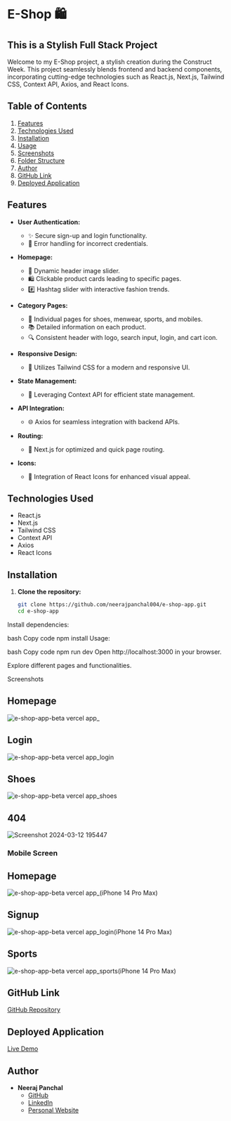 # E-Shop 🛍️

## This is a Stylish Full Stack Project

Welcome to my E-Shop project, a stylish creation during the Construct Week. This project seamlessly blends frontend and backend components, incorporating cutting-edge technologies such as React.js, Next.js, Tailwind CSS, Context API, Axios, and React Icons.

## Table of Contents

1. [Features](#features)
2. [Technologies Used](#technologies-used)
3. [Installation](#installation)
4. [Usage](#usage)
5. [Screenshots](#screenshots)
6. [Folder Structure](#folder-structure)
7. [Author](#author)
8. [GitHub Link](#github-link)
9. [Deployed Application](#deployed-application)

## Features

- **User Authentication:**
  - ✨ Secure sign-up and login functionality.
  - 🚀 Error handling for incorrect credentials.

- **Homepage:**
  - 🌟 Dynamic header image slider.
  - 🛍 Clickable product cards leading to specific pages.
  - #️⃣ Hashtag slider with interactive fashion trends.

- **Category Pages:**
  - 🚀 Individual pages for shoes, menwear, sports, and mobiles.
  - 📚 Detailed information on each product.
  - 🔍 Consistent header with logo, search input, login, and cart icon.

- **Responsive Design:**
  - 🎨 Utilizes Tailwind CSS for a modern and responsive UI.

- **State Management:**
  - 🔄 Leveraging Context API for efficient state management.

- **API Integration:**
  - 🌐 Axios for seamless integration with backend APIs.

- **Routing:**
  - 🚀 Next.js for optimized and quick page routing.

- **Icons:**
  - 🎉 Integration of React Icons for enhanced visual appeal.

## Technologies Used

- React.js
- Next.js
- Tailwind CSS
- Context API
- Axios
- React Icons

## Installation

1. **Clone the repository:**

   ```bash
   git clone https://github.com/neerajpanchal004/e-shop-app.git
   cd e-shop-app
Install dependencies:

bash
Copy code
npm install
Usage:

bash
Copy code
npm run dev
Open http://localhost:3000 in your browser.

Explore different pages and functionalities.

Screenshots

## Homepage
![e-shop-app-beta vercel app_](https://github.com/neerajpanchal004/e-shop-app/assets/141296714/3e630a39-f4ef-4fb8-9df1-d100a58282ad)

## Login
![e-shop-app-beta vercel app_login](https://github.com/neerajpanchal004/e-shop-app/assets/141296714/b043dc55-d97f-4876-b023-f2ca3fc1a349)

 ## Shoes
 ![e-shop-app-beta vercel app_shoes](https://github.com/neerajpanchal004/e-shop-app/assets/141296714/11b6844a-4d29-4feb-b65f-6100096bed9a)

 ## 404
  ![Screenshot 2024-03-12 195447](https://github.com/neerajpanchal004/e-shop-app/assets/141296714/0976f226-6b1e-497b-8450-e23778b817c4)

### Mobile Screen
## Homepage
![e-shop-app-beta vercel app_(iPhone 14 Pro Max)](https://github.com/neerajpanchal004/e-shop-app/assets/141296714/4340c0c1-b918-45b9-80bd-2e9e72ec1720)

## Signup
![e-shop-app-beta vercel app_login(iPhone 14 Pro Max)](https://github.com/neerajpanchal004/e-shop-app/assets/141296714/86b792f1-a9b9-4a57-bf40-b7c89fba680b)

## Sports
![e-shop-app-beta vercel app_sports(iPhone 14 Pro Max)](https://github.com/neerajpanchal004/e-shop-app/assets/141296714/9a2dc6b1-f918-4874-96fa-6c4743f61031)

## GitHub Link

[GitHub Repository](https://github.com/neerajpanchal004/e-shop-app)

## Deployed Application

[Live Demo](https://e-shop-app-beta.vercel.app/)

## Author

- **Neeraj Panchal**
  - [GitHub](https://github.com/neerajpanchal004)
  - [LinkedIn](https://www.linkedin.com/in/neeraj-panchal-b327ba24a/)
  - [Personal Website](https://my-portfolio-sand-pi-62.vercel.app/)
